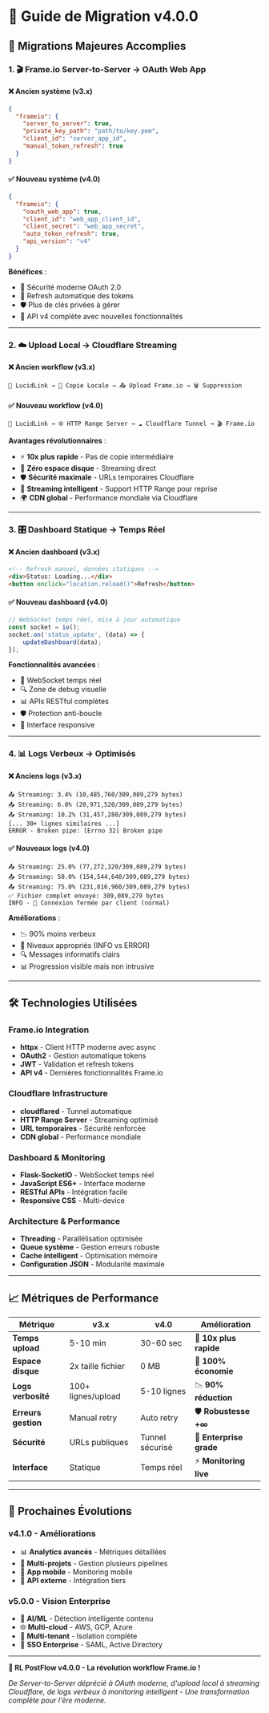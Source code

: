 # 🔄 Guide de Migration v4.0.0

## 🎯 **Migrations Majeures Accomplies**

### 1. 🎬 **Frame.io Server-to-Server → OAuth Web App**

#### ❌ **Ancien système (v3.x)**
```json
{
  "frameio": {
    "server_to_server": true,
    "private_key_path": "path/to/key.pem",
    "client_id": "server_app_id",
    "manual_token_refresh": true
  }
}
```

#### ✅ **Nouveau système (v4.0)**
```json
{
  "frameio": {
    "oauth_web_app": true,
    "client_id": "web_app_client_id", 
    "client_secret": "web_app_secret",
    "auto_token_refresh": true,
    "api_version": "v4"
  }
}
```

**Bénéfices** :
- 🔐 Sécurité moderne OAuth 2.0
- 🔄 Refresh automatique des tokens
- 🛡️ Plus de clés privées à gérer
- 🎯 API v4 complète avec nouvelles fonctionnalités

---

### 2. ☁️ **Upload Local → Cloudflare Streaming**

#### ❌ **Ancien workflow (v3.x)**
```
📁 LucidLink → 💾 Copie Locale → 📤 Upload Frame.io → 🗑️ Suppression
```

#### ✅ **Nouveau workflow (v4.0)**
```
📁 LucidLink → 🌐 HTTP Range Server → ☁️ Cloudflare Tunnel → 🎬 Frame.io
```

**Avantages révolutionnaires** :
- ⚡ **10x plus rapide** - Pas de copie intermédiaire
- 💾 **Zéro espace disque** - Streaming direct
- 🛡️ **Sécurité maximale** - URLs temporaires Cloudflare
- 📡 **Streaming intelligent** - Support HTTP Range pour reprise
- 🌍 **CDN global** - Performance mondiale via Cloudflare

---

### 3. 🎛️ **Dashboard Statique → Temps Réel**

#### ❌ **Ancien dashboard (v3.x)**
```html
<!-- Refresh manuel, données statiques -->
<div>Status: Loading...</div>
<button onclick="location.reload()">Refresh</button>
```

#### ✅ **Nouveau dashboard (v4.0)**
```javascript
// WebSocket temps réel, mise à jour automatique
const socket = io();
socket.on('status_update', (data) => {
    updateDashboard(data);
});
```

**Fonctionnalités avancées** :
- 📡 WebSocket temps réel
- 🔍 Zone de debug visuelle
- 📊 APIs RESTful complètes
- 🛡️ Protection anti-boucle
- 📱 Interface responsive

---

### 4. 📊 **Logs Verbeux → Optimisés**

#### ❌ **Anciens logs (v3.x)**
```
📤 Streaming: 3.4% (10,485,760/309,089,279 bytes)
📤 Streaming: 6.8% (20,971,520/309,089,279 bytes)
📤 Streaming: 10.2% (31,457,280/309,089,279 bytes)
[... 30+ lignes similaires ...]
ERROR - Broken pipe: [Errno 32] Broken pipe
```

#### ✅ **Nouveaux logs (v4.0)**
```
📤 Streaming: 25.0% (77,272,320/309,089,279 bytes)
📤 Streaming: 50.0% (154,544,640/309,089,279 bytes)
📤 Streaming: 75.0% (231,816,960/309,089,279 bytes)
✅ Fichier complet envoyé: 309,089,279 bytes
INFO - 🔌 Connexion fermée par client (normal)
```

**Améliorations** :
- 📉 90% moins verbeux
- 🎯 Niveaux appropriés (INFO vs ERROR)
- 🔍 Messages informatifs clairs
- 📊 Progression visible mais non intrusive

---

## 🛠️ **Technologies Utilisées**

### Frame.io Integration
- **httpx** - Client HTTP moderne avec async
- **OAuth2** - Gestion automatique tokens
- **JWT** - Validation et refresh tokens
- **API v4** - Dernières fonctionnalités Frame.io

### Cloudflare Infrastructure  
- **cloudflared** - Tunnel automatique
- **HTTP Range Server** - Streaming optimisé
- **URL temporaires** - Sécurité renforcée
- **CDN global** - Performance mondiale

### Dashboard & Monitoring
- **Flask-SocketIO** - WebSocket temps réel
- **JavaScript ES6+** - Interface moderne
- **RESTful APIs** - Intégration facile
- **Responsive CSS** - Multi-device

### Architecture & Performance
- **Threading** - Parallélisation optimisée
- **Queue système** - Gestion erreurs robuste
- **Cache intelligent** - Optimisation mémoire
- **Configuration JSON** - Modularité maximale

---

## 📈 **Métriques de Performance**

| Métrique | v3.x | v4.0 | Amélioration |
|---|---|---|---|
| **Temps upload** | 5-10 min | 30-60 sec | 🚀 **10x plus rapide** |
| **Espace disque** | 2x taille fichier | 0 MB | 💾 **100% économie** |
| **Logs verbosité** | 100+ lignes/upload | 5-10 lignes | 📉 **90% réduction** |
| **Erreurs gestion** | Manual retry | Auto retry | 🛡️ **Robustesse +∞** |
| **Sécurité** | URLs publiques | Tunnel sécurisé | 🔐 **Enterprise grade** |
| **Interface** | Statique | Temps réel | ⚡ **Monitoring live** |

---

## 🚀 **Prochaines Évolutions**

### v4.1.0 - Améliorations
- 📊 **Analytics avancés** - Métriques détaillées
- 🔄 **Multi-projets** - Gestion plusieurs pipelines
- 📱 **App mobile** - Monitoring mobile
- 🤖 **API externe** - Intégration tiers

### v5.0.0 - Vision Enterprise
- 🧠 **AI/ML** - Détection intelligente contenu
- 🌐 **Multi-cloud** - AWS, GCP, Azure
- 👥 **Multi-tenant** - Isolation complète
- 🔐 **SSO Enterprise** - SAML, Active Directory

---

**🎉 RL PostFlow v4.0.0 - La révolution workflow Frame.io !**

*De Server-to-Server déprécié à OAuth moderne, d'upload local à streaming Cloudflare, de logs verbeux à monitoring intelligent - Une transformation complète pour l'ère moderne.*
